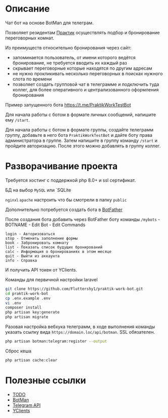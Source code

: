 # Описание

Чат бот на основе BotMan для телеграм.

Позволяет резидентам [Практик](https://praktik.work) осуществлять подбор и бронирование переговорных комнат.

Из преимуществ относительно бронирования через сайт:
- запоминается пользователь, от имени которого ведётся бронирование, не требуется вводить их каждый раз
- скрывает переговорные которые находятся по другим адресам
- не нужно прокликивать несколько переговорных в поисках нужного слота по времени
- позволяет создать групповой чат в телеграмме и подключить туда коллег, для более оперативного и централизованного оформления бронирования

Пример запущенного бота https://t.me/PraktikWorkTestBot

Для начала работы с ботом в формате личных сообщений, напишите ему `/start`.

Для начала работы с ботом в формате группы, создайте телеграмм группу, добавьте в него бота `PraktikWorkTestBot` и дайте боту права администратора в группе. Затем напишите в группу команду `/start` и пройдите авторизацию. После этого можно добавлять в группу коллег.

# Разворачивание проекта

Требуется хостинг с поддержкой php 8.0+ и ssl сертификат.

БД на выбор `MySQL` или `SQLite

`nginx`\ `apache` настроить что бы смотрели в папку `public`

Дополнительно потребуется создать бота в [BotFather](https://t.me/BotFather)

После создания бота добавить через BotFather боту команды
`/mybots` - BOTNAME - Edit Bot - Edit Commands
```
login - Авторизоваться
stop - Отменить заполнение формы
book - Забронировать комнату
list - Показать список будущих бронирований
calc - Информация о бронированиях в этом месяце
quit - Выйти из аккаунта
info - Справка
```

И получить API токен от YClients.

Команды для первичной настройки laravel
```sh
git clone https://github.com/Fluttershy1/praktik-work-bot.git
cd praktik-work-bot
cp .env.example .env
vi .env
composer install
php artisan key:generate
php artisan migrate
```

Разовая настройка вебхука телеграмм, в ходе выполнения команды указать ссылку вида `https://domain.loc/api/botman`. 
SSL обязателен.
```sh
php artisan botman:telegram:register --output
```

Сброс кеша
```sh
php artisan cache:clear
```

# Полезные ссылки
- [TODO](TODO.md)
- [BotMan](https://botman.io/2.0/welcome)
- [Telegram API](https://core.telegram.org/api)
- [YClients](https://developers.yclients.com/ru/)
